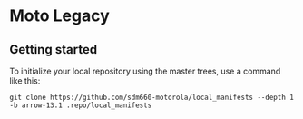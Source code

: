 Moto Legacy
===========

Getting started
---------------

To initialize your local repository using the master trees, use a command like this:
```
git clone https://github.com/sdm660-motorola/local_manifests --depth 1 -b arrow-13.1 .repo/local_manifests
```

